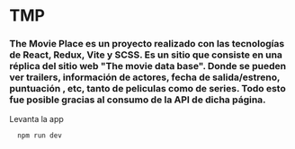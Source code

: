 # TMP

<h3> The Movie Place es un proyecto realizado con las tecnologías de React, Redux, Vite y SCSS. Es un sitio que consiste en una réplica del sitio web "The movie data base". Donde se pueden ver trailers, información de actores, fecha de salida/estreno, puntuación , etc, tanto de peliculas como de series.
  Todo esto fue posible gracias al consumo de la API de dicha página.
  </h3>
  
  Levanta la app

```bash
  npm run dev
```
